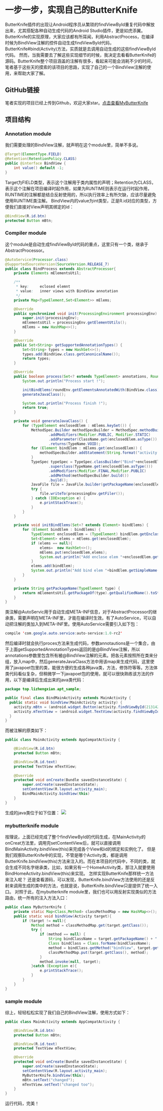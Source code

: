 # 一步一步，实现自己的ButterKnife
ButterKnife插件的出现让Android程序员从繁琐的findViewById重复代码中解放出来，尤其搭配各种自动生成代码的Android Studio插件，更是如虎添翼。
ButterKnife的实现原理，大家应该都有所耳闻，利用AbstractProcess，在编译时候为BindView注解的控件自动生成findViewById代码，ButterKnife#bind(Activity)方法，实质就是去调用自动生成的这些findViewById代码。
然而，当我需要去了解这些实现细节的时候，我决定去看看ButterKnife的源码。ButterKnife整个项目涵盖的注解有很多，看起来可能会消耗不少的时间，笔者基于这些天的摸索的该项目的思路，实现了自己的一个BindView注解的使用，来帮助大家了解。
## GitHub链接
笔者实现的项目已经上传到Github，欢迎大家star。[点击查看MyButterKnife](https://github.com/lizhengxian1991/MyButterKnife)
## 项目结构
### Annotation module
我们需要处理的BindView注解，就声明在这个module里，简单不多说。
```java
@Target(ElementType.FIELD)
@Retention(RetentionPolicy.CLASS)
public @interface BindView {
    int value() default -1;
}
```
Target为FIELD类型，表示这个注解用于类内属性的声明；Retention为CLASS，表示这个注解在项目编译时起作用，如果为RUNTIME则表示在运行时起作用，RUNTIME的注解都是结合反射使用的，所以执行效率上有所欠缺，应该尽量避免使用RUNTIME类注解。
BindView内的value为int类型，正是R.id对应的类型，方便我们直接对View声明其绑定的id：
```java
@BindView(R.id.btn)
protected Button mBtn;
```
### Compiler module
这个module是自动生成findViewById代码的重点，这里只有一个类，继承于AbstractProcessor。
```java
@AutoService(Processor.class)
@SupportedSourceVersion(SourceVersion.RELEASE_7)
public class BindProcess extends AbstractProcessor{
    private Elements mElementsUtil;

    /**
     * key:     eclosed elemnt
     * value:   inner views with BindView annotation
     */
    private Map<TypeElement,Set<Element>> mElems;

    @Override
    public synchronized void init(ProcessingEnvironment processingEnv) {
        super.init(processingEnv);
        mElementsUtil = processingEnv.getElementUtils();
        mElems = new HashMap<>();
    }

    @Override
    public Set<String> getSupportedAnnotationTypes() {
        Set<String> types = new HashSet<>();
        types.add(BindView.class.getCanonicalName());
        return types;
    }

    @Override
    public boolean process(Set<? extends TypeElement> annotations, RoundEnvironment roundEnv) {
        System.out.println("Process start !");

        initBindElems(roundEnv.getElementsAnnotatedWith(BindView.class));
        generateJavaClass();

        System.out.println("Process finish !");
        return true;
    }

    private void generateJavaClass() {
        for (TypeElement enclosedElem : mElems.keySet()) {
            MethodSpec.Builder methodSpecBuilder = MethodSpec.methodBuilder("bindView")
                    .addModifiers(Modifier.PUBLIC, Modifier.STATIC)
                    .addParameter(ClassName.get(enclosedElem.asType()),"activity")
                    .returns(TypeName.VOID);
            for (Element bindElem : mElems.get(enclosedElem)) {
                methodSpecBuilder.addStatement(String.format("activity.%s = (%s)activity.findViewById(%d)",bindElem.getSimpleName(),bindElem.asType(),bindElem.getAnnotation(BindView.class).value()));
            }
            TypeSpec typeSpec = TypeSpec.classBuilder("Bind"+enclosedElem.getSimpleName())
                    .superclass(TypeName.get(enclosedElem.asType()))
                    .addModifiers(Modifier.FINAL,Modifier.PUBLIC)
                    .addMethod(methodSpecBuilder.build())
                    .build();
            JavaFile file = JavaFile.builder(getPackageName(enclosedElem),typeSpec).build();
            try {
                file.writeTo(processingEnv.getFiler());
            } catch (IOException e) {
                e.printStackTrace();
            }
        }
    }

    private void initBindElems(Set<? extends Element> bindElems) {
        for (Element bindElem : bindElems) {
            TypeElement enclosedElem = (TypeElement) bindElem.getEnclosingElement();
            Set<Element> elems = mElems.get(enclosedElem);
            if (elems == null){
                elems=  new HashSet<>();
                mElems.put(enclosedElem,elems);
                System.out.println("Add enclose elem "+enclosedElem.getSimpleName());
            }
            elems.add(bindElem);
            System.out.println("Add bind elem "+bindElem.getSimpleName());
        }
    }

    private String getPackageName(TypeElement type) {
        return mElementsUtil.getPackageOf(type).getQualifiedName().toString();
    }
}
```
类注解@AutoServic用于自动生成META-INF信息，对于AbstractProcessor的继承类，需要声明在META-INF里，才能在编译时生效。有了AutoService，可以自动把注解的类加入到META-INF里。使用AutoService需要引入如下包：
```java
compile 'com.google.auto.service:auto-service:1.0-rc2'
```
然后编译时就会执行proces方法来生成代码，参数annotautions是一个集合，由于上面getSupportedAnnotationTypes返回的是@BindView注解，所以annotations参数里包含所有被@BindView注解的元素。把各元素按照所在类来分组，放入map中，然后generateJavaClass方法中用该map来生成代码，这里使用了javapoet包里的类，能很方便的生成各种java类，方法，修饰符等等。方法体类代码看似复杂，但稍微学一下javapoet包的使用，就可以很快熟练该方法的作用，以下是编译后生成出来的java类代码：
```java
package top.lizhengxian.apt_sample;

public final class BindMainActivity extends MainActivity {
  public static void bindView(MainActivity activity) {
    activity.mBtn = (android.widget.Button)activity.findViewById(2131427422);
    activity.mTextView = (android.widget.TextView)activity.findViewById(2131427423);
  }
}
```
而被注解的原类如下：
```java
public class MainActivity extends AppCompatActivity {

    @BindView(R.id.btn)
    protected Button mBtn;

    @BindView(R.id.text)
    protected TextView mTextView;
    
    @Override
    protected void onCreate(Bundle savedInstanceState) {
        super.onCreate(savedInstanceState);
        setContentView(R.layout.activity_main);
        BindMainActivity.bindView(this)
    }
}
```
生成的java类位于如下位置：
![](https://user-gold-cdn.xitu.io/2017/9/24/a863de7339e854cfcfabd8c271a97fdb)
### mybutterknife module
按理说，上面已经完成了整个findViewById的代码生成，在MainActivity的onCreat方法里，调用完setContentView后，就可以直接调用BindMainActivity.bindView(this)来完成各个View和id的绑定和实例化了。
但是我们观察ButterKnife中的实现，不管是哪个Activity类，都是调用ButterKnife.bindView(this)方法来注入的。而在本项目的代码中，不同的类，就会生成不同名字继承类，比如，如果另有一个HomeActivity类，那注入就要使用BindHomeActivity.bindView(this)来实现。
怎样实现ButterKnife那样统一方法来注入呢？
还是查看源码，可以发现，ButterKnife.bindView方法使用的还是反射来调用生成的类中的方法，也就是说，ButterKnife.bindView只是提供了统一入口。
对照于此，在mybutterknife module里，我们也可以用反射实现类似的方法路由，统一所有的注入方法入口：
```java
public class MyButterKnife {
    private static Map<Class,Method> classMethodMap = new HashMap<>();
    public static void bindView(Activity target){
        if (target != null){
            Method method = classMethodMap.get(target.getClass());
            try {
                if (method == null) {
                    String bindClassName = target.getPackageName() + ".Bind" + target.getClass().getSimpleName();
                    Class bindClass = Class.forName(bindClassName);
                    method = bindClass.getMethod("bindView", target.getClass());
                    classMethodMap.put(target.getClass(), method);
                }
                method.invoke(null, target);
            }catch (Exception e){
                e.printStackTrace();
            }
        }
    }
}
```
### sample module
综上，轻轻松松实现了我们自己的BindView注解，使用方式如下：
```java
public class MainActivity extends AppCompatActivity {

    @BindView(R.id.btn)
    protected Button mBtn;

    @BindView(R.id.text)
    protected TextView mTextView;

    @Override
    protected void onCreate(Bundle savedInstanceState) {
        super.onCreate(savedInstanceState);
        setContentView(R.layout.activity_main);
        MyButterKnife.bindView(this);
        mBtn.setText("changed");
        mTextView.setText("changed too");
    }
}
```
运行代码，完美！
